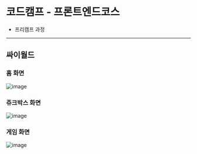 # 코드캠프 - 프론트엔드코스
- 프리캠프 과정
---

## 싸이월드
### 홈 화면
![image](https://github.com/user-attachments/assets/a5215a12-60d9-46b0-930d-13074532a898)
### 쥬크박스 화면
![image](https://github.com/user-attachments/assets/b2e99100-53d9-4797-8b68-fe9318f8465d)
### 게임 화면
![image](https://github.com/user-attachments/assets/dadf0494-9bc9-4259-8f1d-b70df0691fb2)
